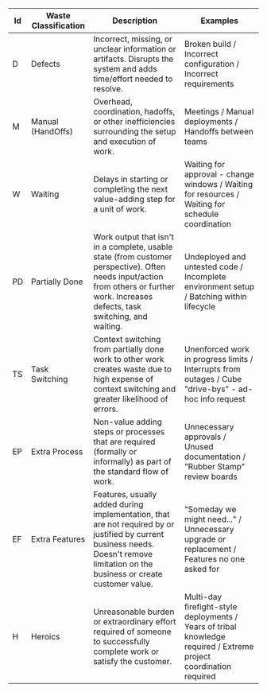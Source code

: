 

Id  | Waste Classification  | Description   | Examples |
--- | --------------------- | ------------- | -------- |
D   | Defects               | Incorrect, missing, or unclear information or artifacts. Disrupts the system and adds time/effort needed to resolve. | Broken build / Incorrect configuration / Incorrect requirements |
M   | Manual (HandOffs)     | Overhead, coordination, hadoffs, or other inefficiencies surrounding the setup and execution of work. | Meetings / Manual deployments / Handoffs between teams |
W   | Waiting               | Delays in starting or completing the next value-adding step for a unit of work. | Waiting for approval - change windows / Waiting for resources / Waiting for schedule coordination |
PD  | Partially Done        | Work output that isn't in a complete, usable state (from customer perspective). Often needs input/action from others or further work. Increases defects, task switching, and waiting. | Undeployed and untested code / Incomplete environment setup / Batching within lifecycle |
TS  | Task Switching        | Context switching from partially done work to other work creates waste due to high expense of context switching and greater likelihood of errors. | Unenforced work in progress limits / Interrupts from outages / Cube "drive-bys" - ad-hoc info request |
EP  | Extra Process         | Non-value adding steps or processes that are required (formally or informally) as part of the standard flow of work. | Unnecessary approvals / Unused documentation / "Rubber Stamp" review boards |
EF  | Extra Features        | Features, usually added during implementation, that are not required by or justified by current business needs. Doesn't remove limitation on the business or create customer value. | "Someday we might need..." / Unnecessary upgrade or replacement / Features no one asked for |
H   | Heroics               | Unreasonable burden or extraordinary effort required of someone to successfully complete work or satisfy the customer. | Multi-day firefight-style deployments / Years of tribal knowledge required / Extreme project coordination required |
